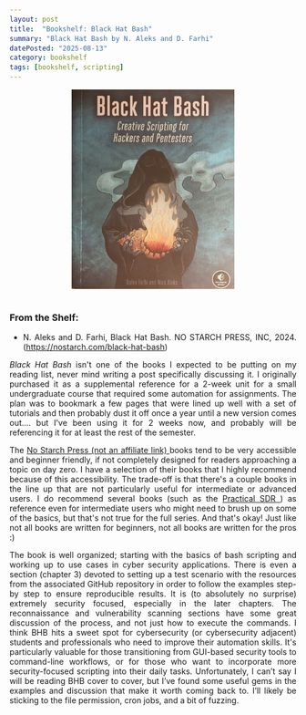 ```yaml
---
layout: post
title:  "Bookshelf: Black Hat Bash"
summary: "Black Hat Bash by N. Aleks and D. Farhi"
datePosted: "2025-08-13"
category: bookshelf
tags: [bookshelf, scripting]
---
```

<style>
.justified-content {
    text-align: justify;
    text-justify: inter-word;
}
</style>

<div class="justified-content">

<img src="/media/imgs/bookshelf/bookshelf_black_hat_bash.jpg" alt="Black Hat Bash by N. Aleks and D. Farhi" style="height: 350px; width: auto; max-width: 100%; display: block; margin: 0 auto;">

<br>
<h3> From the Shelf: </h3>
<ul>
    <li>N. Aleks and D. Farhi, Black Hat Bash. NO STARCH PRESS, INC, 2024. (<a href="https://nostarch.com/black-hat-bash" target="_blank">https://nostarch.com/black-hat-bash</a>)</li>
              
</ul>

<p>
<i>Black Hat Bash</i> isn't one of the books I expected to be putting on my reading list, never mind writing a post specifically discussing it. I originally purchased it as a supplemental reference for a 2-week unit for a small undergraduate course that required some automation for assignments. The plan was to bookmark a few pages that were lined up well with a set of tutorials and then probably dust it off once a year until a new version comes out.... but I've been using it for 2 weeks now, and probably will be referencing it for at least the rest of the semester.
</p>
<p>
The <a href="https://nostarch.com/" target="_blank"> No Starch Press (not an affiliate link) </a> books tend to be very accessible and beginner friendly, if not completely designed for readers approaching a topic on day zero. I have a selection of their books that I highly recommend because of this accessibility. The trade-off is that there's a couple books in the line up that are not particularly useful for intermediate or advanced users. I do recommend several books (such as the <a href="https://nostarch.com/practical-sdr" target="_blank">Practical SDR </a>) as reference even for intermediate users who might need to brush up on some of the basics, but that's not true for the full series. And that's okay! Just like not all books are written for beginners, not all books are written for the pros :)
 </p>
<p>
The book is well organized; starting with the basics of bash scripting and working up to use cases in cyber security applications. There is even a section (chapter 3) devoted to setting up a test scenario with the resources from the associated GitHub repository in order to follow the examples step-by step to ensure reproducible results. It is (to absolutely no surprise) extremely security focused, especially in the later chapters. The reconnaissance and vulnerability scanning sections have some great discussion of the process, and not just how to execute the commands. I think BHB hits a sweet spot for cybersecurity (or cybersecurity adjacent) students and professionals who need to improve their automation skills. It's particularly valuable for those transitioning from GUI-based security tools to command-line workflows, or for those who want to incorporate more security-focused scripting into their daily tasks. Unfortunately, I can’t say I will be reading BHB cover to cover, but I’ve found some useful gems in the examples and discussion that make it worth coming back to. I’ll likely be sticking to the file permission, cron jobs, and a bit of fuzzing. 
</p>

